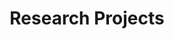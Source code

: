 ---
widget: portfolio
headless: true  # This file represents a page section.

# ... Put Your Section Options Here (title etc.) ...
title: Research Projects

weight: 20

content:
  # Page type to display. E.g. project.
  page_type: project

design:
  # Choose how many columns the section has. Valid values: 1 or 2.
  columns: '2'
  # Toggle between the various page layout types.
  #   1 = List
  #   2 = Compact  
  #   3 = Card
  #   5 = Showcase
  view: 3
  # For Showcase view, flip alternate rows?
  flip_alt_rows: false
---